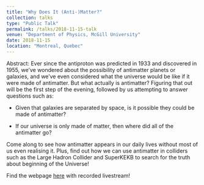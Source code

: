 ```yaml
---
title: "Why Does It (Anti-)Matter?"
collection: talks
type: "Public Talk"
permalink: /talks/2018-11-15-talk
venue: "Department of Physics, McGill University"
date: 2018-11-15
location: "Montreal, Quebec"
---
```


Abstract: Ever since the antiproton was predicted in 1933 and discovered in 1955, we’ve wondered about the possibility of antimatter planets or galaxies, and we’ve even considered what the universe would be like if it were made of antimatter. But what actually is antimatter? Figuring that out will be the first step of the evening, followed by us attempting to answer questions such as:

* Given that galaxies are separated by space, is it possible they could be made of antimatter?

* If our universe is only made of matter, then where did all of the antimatter go?

Come along to see how antimatter appears in our daily lives without most of us even realising it. Plus, find out how we can use antimatter in colliders such as the Large Hadron Collider and SuperKEKB to search for the truth about beginning of the Universe!

Find the webpage [here](http://physicsmatters.physics.mcgill.ca/events/lecture-2018-11-15-antimatter/) with recorded livestream!